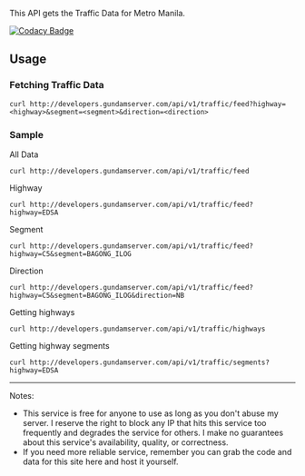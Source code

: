 
This API gets the Traffic Data for Metro Manila.

[![Codacy Badge](https://api.codacy.com/project/badge/Grade/98000faef03e4b419bda0dbc3bfef0bb)](https://www.codacy.com/app/ridvanbaluyos/traffic-api?utm_source=github.com&amp;utm_medium=referral&amp;utm_content=ridvanbaluyos/traffic-api&amp;utm_campaign=Badge_Grade)

## Usage ##
### Fetching  Traffic Data
```
curl http://developers.gundamserver.com/api/v1/traffic/feed?highway=<highway>&segment=<segment>&direction=<direction>
```

### Sample
All Data
```
curl http://developers.gundamserver.com/api/v1/traffic/feed
```

Highway
```
curl http://developers.gundamserver.com/api/v1/traffic/feed?highway=EDSA
```

Segment
```
curl http://developers.gundamserver.com/api/v1/traffic/feed?highway=C5&segment=BAGONG_ILOG
```

Direction
```
curl http://developers.gundamserver.com/api/v1/traffic/feed?highway=C5&segment=BAGONG_ILOG&direction=NB
```

Getting highways
```
curl http://developers.gundamserver.com/api/v1/traffic/highways
```

Getting highway segments
```
curl http://developers.gundamserver.com/api/v1/traffic/segments?highway=EDSA
```
___

Notes:
- This service is free for anyone to use as long as you don't abuse my server. I reserve the right to block any IP that hits this service too frequently and degrades the service for others. I make no guarantees about this service's availability, quality, or correctness.
- If you need more reliable service, remember you can grab the code and data for this site here and host it yourself.

